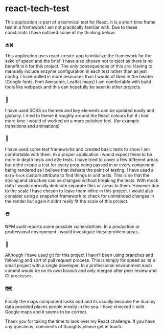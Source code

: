 # react-tech-test
This application is part of a technical test for React.
It is a short time frame test in a framework I am not practically familiar with. Due to these constraints I have outlined some of my thinking below: 

### ⏏️❌
This application uses react-create-app to initialize the framework for the sake of speed and the brief.
I have also chosen not to eject as there is no benefit in it for this project. The only consequences of this are:
Having to manually include enzyme configuration in each test rather than as jest config.
I have pulled in more resources than I would of liked in the header (Google fonts, Font Awesome, Leaflet maps)
I am comfortable with build tools like webpack and this can hopefully be seen in other projects.

### 🎨
I have used SCSS so themes and key elements can be updated easily and globally. I tried to theme it roughly around the React colours but if i had more time i would of worked on a more polished feel. (for example transitions and animations)

### 🔬
I have used some test frameworks and created basic tests to show I am comfortable with them. In a proper application i would expect there to be more in depth tests and e2e tests.
I have tried to cover a few different areas but didnt create a test for every prop being passed in or every component being rendered as i believe that defeats the point of testing.
I have used a `data-hook` custom attribute to find things in unit tests. This is so that the styling and structure can be changed without breaking the tests.
With mock data I would normally dedicate separate files or areas to them. However due to the scale I have chosen to leave them inline in this project.
I would also consider using a snapshot framework to check for unintended changes in the render but again it didnt really fit the scale of this project.

### ⛑️
NPM audit reports some possible vulnerabilities. In a production or professional environment i would investigate these problem areas.

### 👥
Although I have used git for this project I havn't been using branches and following and sort of pull request process. This is simply for speed as its a small project with a single developer.
In a professional environment each commit would be on its own branch and only merged after peer review and CI processes. 

### 🗺 ️
Finally the maps component looks odd and its usually because the dummy data provided places people mostly in the sea. I have checked it with Google maps and it seems to be correct.

Thank you for taking the time to look over my React challenge. If you have any questions, comments of thoughts please get in touch.